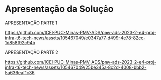 # Apresentação da Solução



APRESENTAÇÃO PARTE 1 

https://github.com/ICEI-PUC-Minas-PMV-ADS/pmv-ads-2023-2-e4-proj-infra-t6-tech-news/assets/105467049/e0347a77-d499-4e78-82cc-1d858f92c94b

APRESENTAÇÃO PARTE 2


https://github.com/ICEI-PUC-Minas-PMV-ADS/pmv-ads-2023-2-e4-proj-infra-t6-tech-news/assets/105467049/25be345a-8c2d-4008-bbb2-5a636eaf1c36
